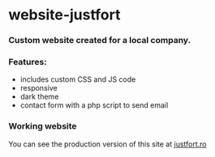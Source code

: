 # website-justfort

### Custom website created for a local company.

### Features:
- includes custom CSS and JS code
- responsive
- dark theme
- contact form with a php script to send email

### Working website
You can see the production version of this site at [justfort.ro](https://justfort.ro/)
